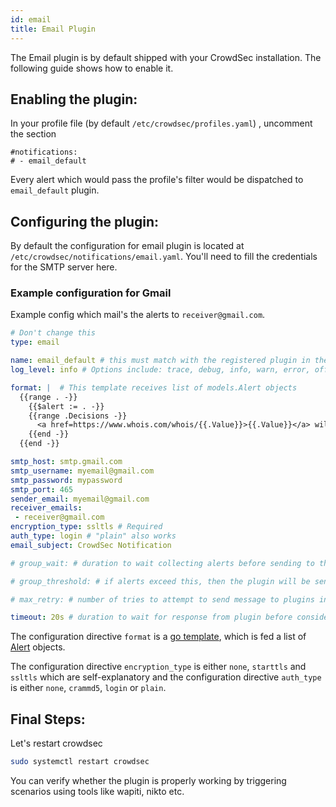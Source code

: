 ```yaml
---
id: email
title: Email Plugin
---
```


The Email plugin is by default shipped with your CrowdSec installation. The following guide shows how to enable it.

## Enabling the plugin:

In your profile file (by default `/etc/crowdsec/profiles.yaml`) , uncomment the section
```
#notifications:
# - email_default 
```

Every alert which would pass the profile's filter would be dispatched to `email_default` plugin.
## Configuring the plugin: 

By default the configuration for email plugin is located at `/etc/crowdsec/notifications/email.yaml`.
You'll need to fill the credentials for the SMTP server here. 

### Example configuration for Gmail

Example config which mail's the alerts to `receiver@gmail.com`.

```yaml
# Don't change this
type: email

name: email_default # this must match with the registered plugin in the profile
log_level: info # Options include: trace, debug, info, warn, error, off

format: |  # This template receives list of models.Alert objects
  {{range . -}}
    {{$alert := . -}}
    {{range .Decisions -}}
      <a href=https://www.whois.com/whois/{{.Value}}>{{.Value}}</a> will get <b>{{.Type}}</b> for next <b>{{.Duration}}</b> for triggering <b>{{.Scenario}}</b>. <a href=https://www.shodan.io/host/{{.Value}}>Shodan</a>  
    {{end -}}
  {{end -}}

smtp_host: smtp.gmail.com
smtp_username: myemail@gmail.com
smtp_password: mypassword 
smtp_port: 465
sender_email: myemail@gmail.com
receiver_emails:
 - receiver@gmail.com
encryption_type: ssltls # Required
auth_type: login # "plain" also works
email_subject: CrowdSec Notification

# group_wait: # duration to wait collecting alerts before sending to this plugin, eg "30s"

# group_threshold: # if alerts exceed this, then the plugin will be sent the message. eg "10"

# max_retry: # number of tries to attempt to send message to plugins in case of error.

timeout: 20s # duration to wait for response from plugin before considering this attempt a failure. eg "10s"

```

The configuration directive `format` is a [go template](https://pkg.go.dev/text/template), which is fed a list of [Alert](https://pkg.go.dev/github.com/crowdsecurity/crowdsec@master/pkg/models#Alert) objects.

The configuration directive ``encryption_type`` is either `none`, `starttls` and `ssltls` which are self-explanatory and the configuration directive ``auth_type`` is either `none`, `crammd5`, `login` or `plain`.

## Final Steps:

Let's restart crowdsec

```bash
sudo systemctl restart crowdsec
```

You can verify whether the plugin is properly working by triggering scenarios using tools like wapiti, nikto etc. 
